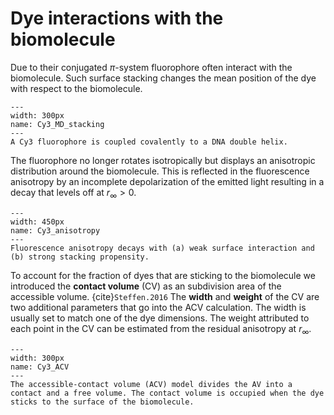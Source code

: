 # Dye interactions with the biomolecule

Due to their conjugated $\pi$-system fluorophore often interact with the biomolecule. Such surface stacking changes the mean position of the dye with respect to the biomolecule.

```{figure} ../images/Cy3_MD_stacking.png
---
width: 300px
name: Cy3_MD_stacking
---
A Cy3 fluorophore is coupled covalently to a DNA double helix.
```

The fluorophore no longer rotates isotropically but displays an anisotropic distribution around the biomolecule. This is reflected in the fluorescence anisotropy by an incomplete depolarization of the emitted light resulting in a decay that levels off at $r_\infty>0$.

```{figure} ../images/Cy3_anisotropy.png
---
width: 450px
name: Cy3_anisotropy
---
Fluorescence anisotropy decays with (a) weak surface interaction and (b) strong stacking propensity.
```

 To account for the fraction of dyes that are sticking to the biomolecule we introduced the **contact volume** (CV) as an subdivision area of the accessible volume. {cite}`Steffen.2016` The **width** and **weight** of the CV are two additional parameters that go into the ACV calculation. The width is usually set to match one of the dye dimensions. The weight attributed to each point in the CV can be estimated from the residual anisotropy at $r_\infty$.

```{figure} ../images/Cy3_ACV.png
---
width: 300px
name: Cy3_ACV
---
The accessible-contact volume (ACV) model divides the AV into a contact and a free volume. The contact volume is occupied when the dye sticks to the surface of the biomolecule.
```
